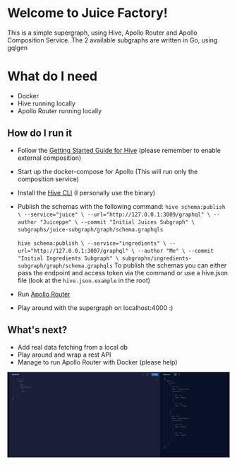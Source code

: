 # Welcome to Juice Factory!

This is a simple supergraph, using Hive, Apollo Router and Apollo Composition Service.
The 2 available subgraphs are written in Go, using gqlgen


# What do I need
- Docker
- Hive running locally
- Apollo Router running locally

## How do I run it

- Follow the [Getting Started Guide for Hive](https://the-guild.dev/graphql/hive/docs/self-hosting/get-started) (please remember to enable external composition)
- Start up the docker-compose for Apollo (This will run only the composition service)
- Install the [Hive CLI](https://the-guild.dev/graphql/hive/docs/api-reference/cli) (I personally use the binary)
- Publish the schemas with the following command:
``hive schema:publish \
  --service="juice" \
  --url="http://127.0.0.1:3009/graphql" \
  --author "Juiceppe" \
  --commit "Initial Juices Subgraph" \
  subgraphs/juice-subgraph/graph/schema.graphqls``
  
	 ``hive schema:publish \
	  --service="ingredients" \
	  --url="http://127.0.0.1:3007/graphql" \
	  --author "Me" \
	  --commit "Initial Ingredients Subgraph" \
	  subgraphs/ingredients-subgraph/graph/schema.graphqls`` 
	  To publish the schemas you can either pass the endpoint and access token via the command or use a hive.json file (look at the ``hive.json.example`` in the root)
- Run  [Apollo Router](https://the-guild.dev/graphql/hive/docs/integrations/apollo-router) 
- Play around with the supergraph on localhost:4000 :)



## What's next?
- Add real data fetching from a local db
- Play around and wrap a rest API
- Manage to run Apollo Router with Docker (please help)


![Image](supergraph_query.png)